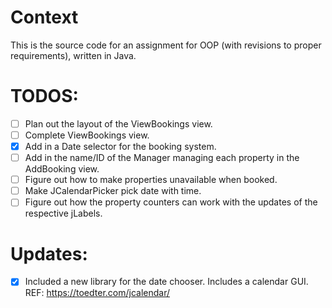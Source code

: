 # Context
This is the source code for an assignment for OOP (with revisions to proper requirements), written in Java. 

# TODOS:
- [ ] Plan out the layout of the ViewBookings view. 
- [ ] Complete ViewBookings view. 
- [x] Add in a Date selector for the booking system. 
- [ ] Add in the name/ID of the Manager managing each property in the AddBooking view.
- [ ] Figure out how to make properties unavailable when booked.
- [ ] Make JCalendarPicker pick date with time.
- [ ] Figure out how the property counters can work with the updates of the respective jLabels.

# Updates:
- [x] Included a new library for the date chooser. Includes a calendar GUI. REF: https://toedter.com/jcalendar/ 